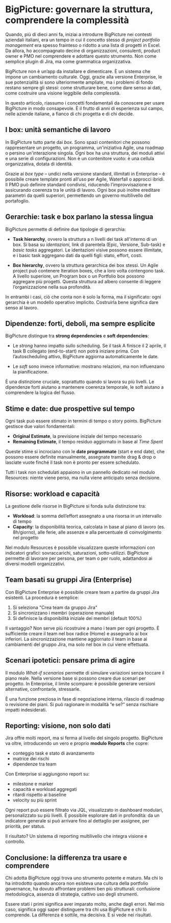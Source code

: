 # BigPicture: governare la struttura, comprendere la complessità

Quando, più di dieci anni fa, iniziai a introdurre BigPicture nei contesti aziendali italiani, era un tempo in cui il concetto stesso di *project portfolio management* era spesso frainteso o ridotto a una lista di progetti in Excel. Da allora, ho accompagnato decine di organizzazioni, consulenti, product owner e PMO nel comprendere e adottare questo strumento. Non come semplice plugin di Jira, ma come grammatica organizzativa.

BigPicture non è un’app da installare e dimenticare. È un sistema che impone un cambiamento culturale. Oggi, grazie alla versione Enterprise, le sue potenzialità si sono ulteriormente ampliate, ma i problemi di fondo restano sempre gli stessi: come strutturare bene, come dare senso ai dati, come costruire una visione leggibile della complessità.

In questo articolo, riassumo i concetti fondamentali da conoscere per usare BigPicture in modo consapevole. È il frutto di anni di esperienza sul campo, nelle aziende italiane, a fianco di chi progetta e di chi decide.

## I box: unità semantiche di lavoro

In BigPicture tutto parte dai *box*. Sono spazi contenitori che possono rappresentare un progetto, un programma, un'iniziativa Agile, una roadmap o persino un'interazione singola. Ogni box ha una struttura, dei moduli attivi e una serie di configurazioni. Non è un contenitore vuoto: è una cellula organizzativa, dotata di identità.

Grazie ai *box type* – undici nella versione standard, illimitati in Enterprise – è possibile creare template pronti all’uso per Agile, Waterfall o approcci ibridi. Il PMO può definire standard condivisi, riducendo l’improvvisazione e assicurando coerenza tra le unità di lavoro. Ogni box può inoltre ereditare parametri da quelli superiori, permettendo un governo multilivello del portafoglio.

## Gerarchie: task e box parlano la stessa lingua

BigPicture permette di definire due tipologie di gerarchia:

- **Task hierarchy**, ovvero la struttura a n livelli dei task all'interno di un box. Si basa su *identazioni*, link di parentela (Epic, Versione, Sub-task) e *basic tasks* aggregatori. Le identazioni visive possono essere illimitate, e i basic task aggregano dati da quelli figli: stato, effort, costi.

- **Box hierarchy**, ovvero la struttura gerarchica dei box stessi. Un Agile project può contenere Iteration boxes, che a loro volta contengono task. A livello superiore, un Program box o un Portfolio box possono aggregare più progetti. Questa struttura ad albero consente di leggere l’organizzazione nella sua profondità.

In entrambi i casi, ciò che conta non è solo la forma, ma il significato: ogni gerarchia è un modello operativo implicito. Costruirla bene significa dare senso al lavoro.

## Dipendenze: forti, deboli, ma sempre esplicite

BigPicture distingue tra **strong dependencies** e **soft dependencies**:

- Le *strong* hanno impatto sullo scheduling. Se il task A finisce il 2 aprile, il task B collegato (end-to-start) non potrà iniziare prima. Con l’autoscheduling attivo, BigPicture aggiorna automaticamente le date.

- Le *soft* sono invece informative: mostrano relazioni, ma non influenzano la pianificazione.

È una distinzione cruciale, soprattutto quando si lavora su più livelli. Le dipendenze forti aiutano a mantenere coerenza temporale, le soft aiutano a comprendere la logica del flusso.

## Stime e date: due prospettive sul tempo

Ogni task può essere stimato in termini di tempo o story points. BigPicture gestisce due valori fondamentali:

- **Original Estimate**, la previsione iniziale del tempo necessario  
- **Remaining Estimate**, il tempo residuo aggiornato in base al *Time Spent*

Queste stime si incrociano con le **date programmate** (start e end date), che possono essere definite manualmente, assegnate tramite drag & drop o lasciate vuote finché il task non è pronto per essere schedulato.

Tutti i task non schedulati appaiono in un pannello dedicato nel modulo Resources: niente viene perso, ma nulla viene anticipato senza decisione.

## Risorse: workload e capacità

La gestione delle risorse in BigPicture si fonda sulla distinzione tra:

- **Workload**: la somma dell’effort assegnato a una risorsa in un intervallo di tempo  
- **Capacity**: la disponibilità teorica, calcolata in base al piano di lavoro (es. 8h/giorno), alle ferie, alle assenze e alla percentuale di coinvolgimento nel progetto

Nel modulo Resources è possibile visualizzare queste informazioni con indicatori grafici: sovraccarichi, saturazioni, sotto-utilizzi. BigPicture permette di lavorare per persona, per team o per ruolo, adattandosi ai diversi modelli organizzativi.

## Team basati su gruppi Jira (Enterprise)

Con BigPicture Enterprise è possibile creare team a partire da gruppi Jira esistenti. La procedura è semplice:

1. Si seleziona "Crea team da gruppo Jira"  
2. Si sincronizzano i membri (operazione manuale)  
3. Si definisce la disponibilità iniziale dei membri (default 100%)

Il vantaggio? Non serve più ricostruire a mano i team per ogni progetto. È sufficiente creare il team nel box radice (Home) e assegnarlo ai box inferiori. La sincronizzazione mantiene aggiornato il team in base ai cambiamenti del gruppo Jira, ma solo nel box in cui viene effettuata.

## Scenari ipotetici: pensare prima di agire

Il modulo *What-if scenarios* permette di simulare variazioni senza toccare il piano reale. Nella versione base si possono creare due scenari per progetto. In Enterprise, il limite scompare: è possibile generare versioni alternative, confrontarle, stressarle.

È una funzione preziosa in fase di negoziazione interna, rilascio di roadmap o revisione dei piani. Si può ragionare in modalità “e se?” senza rischiare impatti indesiderati.

## Reporting: visione, non solo dati

Jira offre molti report, ma si ferma al livello del singolo progetto. BigPicture va oltre, introducendo un vero e proprio **modulo Reports** che copre:

- conteggio task e stato di avanzamento  
- matrice dei rischi  
- dipendenze tra team

Con Enterprise si aggiungono report su:

- milestone e marker  
- capacità e workload aggregati  
- ritardi rispetto ai baseline  
- velocity su più sprint

Ogni report può essere filtrato via JQL, visualizzato in dashboard modulari, personalizzato su più livelli. È possibile esplorare dati in profondità: da un indicatore generale si può arrivare fino al dettaglio per assignee, per priorità, per status.

Il risultato? Un sistema di reporting multilivello che integra visione e controllo.

## Conclusione: la differenza tra usare e comprendere

Chi adotta BigPicture oggi trova uno strumento potente e maturo. Ma chi lo ha introdotto quando ancora non esisteva una cultura della portfolio governance, ha dovuto affrontare problemi ben più strutturali: confusione metodologica, assenza di strategia, cattivo uso degli strumenti.

Essere stati i primi significa aver imparato molto, anche dagli errori. Nel mio caso, significa oggi saper distinguere tra chi usa BigPicture e chi lo comprende. La differenza è sottile, ma decisiva. E si vede nei risultati.
